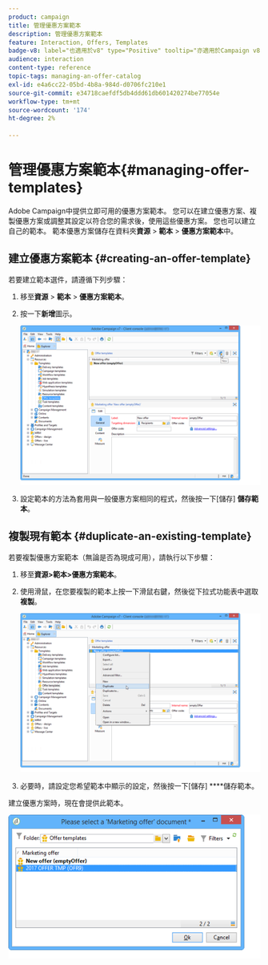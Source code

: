 ```yaml
---
product: campaign
title: 管理優惠方案範本
description: 管理優惠方案範本
feature: Interaction, Offers, Templates
badge-v8: label="也適用於v8" type="Positive" tooltip="亦適用於Campaign v8"
audience: interaction
content-type: reference
topic-tags: managing-an-offer-catalog
exl-id: e4a6cc22-05bd-4b8a-984d-d0706fc210e1
source-git-commit: e34718caefdf5db4ddd61db601420274be77054e
workflow-type: tm+mt
source-wordcount: '174'
ht-degree: 2%

---
```


# 管理優惠方案範本{#managing-offer-templates}



Adobe Campaign中提供立即可用的優惠方案範本。 您可以在建立優惠方案、複製優惠方案或調整其設定以符合您的需求後，使用這些優惠方案。 您也可以建立自己的範本。 範本優惠方案儲存在資料夾&#x200B;**資源** > **範本** > **優惠方案範本**&#x200B;中。

## 建立優惠方案範本 {#creating-an-offer-template}

若要建立範本選件，請遵循下列步驟：

1. 移至&#x200B;**資源** > **範本** > **優惠方案範本**。
1. 按一下&#x200B;**新增**&#x200B;圖示。

   ![](assets/offer_model_001.png)

1. 設定範本的方法為套用與一般優惠方案相同的程式，然後按一下[儲存] **儲存範本**。

## 複製現有範本 {#duplicate-an-existing-template}

若要複製優惠方案範本（無論是否為現成可用），請執行以下步驟：

1. 移至&#x200B;**資源>範本>優惠方案範本**。
1. 使用滑鼠，在您要複製的範本上按一下滑鼠右鍵，然後從下拉式功能表中選取&#x200B;**複製**。

   ![](assets/offer_model_002.png)

1. 必要時，請設定您希望範本中顯示的設定，然後按一下[儲存] ****&#x200B;儲存範本。

建立優惠方案時，現在會提供此範本。

![](assets/offer_modelcreated_001.png)
